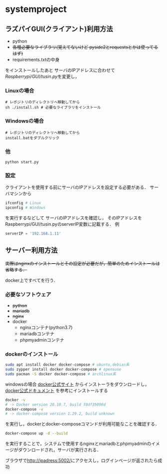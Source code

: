 # systemproject
## ラズパイGUI(クライアント)利用方法
- python
- ~~各種必要なライブラリ(覚えてないけど pyside2とrequestsとかは使ってるはず)~~
- requirements.txtの中身

をインストールしたあと
サーバのIPアドレスに合わせて*Raspberrypi/GUI/tusin.py*を変更し，
### Linuxの場合
```shell
# レポジトリのディレクトリへ移動してから
sh ./install.sh # 必要なライブラリをインストール
```
### Windowsの場合
```shell
# レポジトリのディレクトリへ移動してから
install.batをダブルクリック
```

### 他
```shell
python start.py
```

### 設定
クライアントを使用する前にサーバのIPアドレスを設定する必要がある．
サーバマシンから
```sh
ifconfig # Linux
ipconfig # Windows
```
を実行するなどして
サーバのIPアドレスを確認し，
そのIPアドレスをRaspberrypi/GUI/tusin.pyのserverIP変数に記載する．
例
```python
serverIP = '192.168.1.11'
```

## サーバー利用方法
~~実際はnginxのインストールとその設定が必要だが，簡単のためインストールは省略する．~~

docker上ですべてを行う．
### 必要なソフトウェア
- ~~python~~
- ~~mariadb~~
- ~~nginx~~
- docker
    - nginxコンテナ(python3.7)
    - mariadbコンテナ
    - phpmyadminコンテナ

### dockerのインストール
```sh
sudo apt install docker docker-compose # ubuntu,debian系
sudo zypper install docker docker-compose # opensuse
sudo pacman -S docker docker-compose # archlinux系
```
windowsの場合
[docker公式サイト](https://www.docker.com/products/docker-desktop)
からインストーラをダウンロードし，
[docker公式ドキュメント](https://docs.docker.jp/docker-for-windows/wsl.html)
を参考にインストールする

```sh
docker -v
# -> Docker version 20.10.7, build f0df35096d
docker-compose -v
# -> docker-compose version 1.29.2, build unknown
```
を実行し，dockerとdocker-composeコマンドが利用可能なことを確認する．

```sh
docker-compose up -d --build
```
を実行することで，システムで使用するnginxとmariadbとphpmyadminのイメージがダウンロードされ，サーバが実行される．

ブラウザで[http://ipadress:5002/](http://ipadress:5002/)にアクセスし，ログインページが返されたら成功

